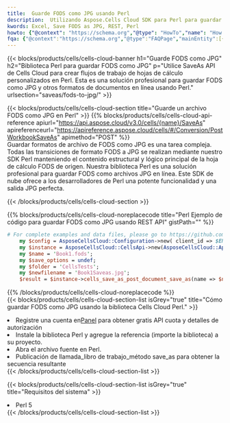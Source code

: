 ```yaml
---
title:  Guarde FODS como JPG usando Perl
description:  Utilizando Aspose.Cells Cloud SDK para Perl para guardar el archivo en formato FODS como archivo en formato JPG.
kwords: Excel, Save FODS as JPG, REST, Perl
howto: {"@context": "https://schema.org","@type": "HowTo","name": "How to save FODS as JPG using the Cells Cloud Perl library.","description": "How to save FODS as JPG using the Cells Cloud Perl library.","image": {"@type": "ImageObject"},"url": "/perl/saveas/fods-to-jpg/","step": [{ "@type": "HowToStep","name": "How to save FODS as JPG using the Cells Cloud Perl library. step 1", "image": {"@type": "ImageObject",},"url": "/perl/saveas/fods-to-jpg/","text": "Register an account at <a href='https://dashboard.aspose.cloud/'>Dashboard</a> to get free API quota & authorization details",},{ "@type": "HowToStep","name": "How to save FODS as JPG using the Cells Cloud Perl library. step 1", "image": {"@type": "ImageObject",},"url": "/perl/saveas/fods-to-jpg/","text": "Install Perl library and add the reference (import the library) to your project.",},{ "@type": "HowToStep","name": "How to save FODS as JPG using the Cells Cloud Perl library. step 1", "image": {"@type": "ImageObject",},"url": "/perl/saveas/fods-to-jpg/","text": "Open the source file in Perl.",},{ "@type": "HowToStep","name": "How to save FODS as JPG using the Cells Cloud Perl library. step 1", "image": {"@type": "ImageObject",},"url": "/perl/saveas/fods-to-jpg/","text": "Call post_workbook_save_as method to get the resultant stream",}, ],"supply": {"@type": "HowToSupply","name": "document"},"tool": [{"@type": "HowToTool","name": "VIM, Visual Studio Code, Eclipse"},{"@type": "HowToTool","name": "Aspose Cells"}],"totalTime": "PT6M"}
fqa: {"@context":"https://schema.org","@type":"FAQPage","mainEntity":[{"@type":"Question","name":"Why save file as other formats file in C# using REST API?","acceptedAnswer":{"@type":"Answer","text":"Documents are encoded in many ways, and some files may be incompatible with the software you use. To open and read such files, just save them as appropriate file formats.<br/><ol><li>Install .NET SDK and add the reference (import the library) to your project.</li><li>Open the source file in C# using REST API.</li><li>Call the PostWorkbookSaveAsRequest() method, passing an output filename with required extension.</li><li>Get the result of save as a separate file.</li></ol>"}},{"@type":"Question","name":"What file formats can I save as with your C# library?","acceptedAnswer":{"@type":"Answer","text":"We support a variety of file formats for conversion using .NET library, including XLSX, Excel, xls , PDF, CSV, HTML, Markdown, XML, PNG, JPG, TIFF, Json, TXT and many more."}},{"@type":"Question","name":"What is the maximum allowed file size for conversion using this .NET library?","acceptedAnswer":{"@type":"Answer","text":"There are no file size limits for format conversions using .NET library."}}]}
---
```

{{< blocks/products/cells/cells-cloud-banner h1="Guarde FODS como JPG" h2="Biblioteca Perl para guardar FODS como JPG" p="Utilice SaveAs API de Cells Cloud para crear flujos de trabajo de hojas de cálculo personalizados en Perl. Esta es una solución profesional para guardar FODS como JPG y otros formatos de documentos en línea usando Perl." urlsection="saveas/fods-to-jpg/" >}}

{{< blocks/products/cells/cells-cloud-section title="Guarde un archivo FODS como JPG en Perl" >}}
{{% blocks/products/cells/cells-cloud-api-reference apiurl="https://api.aspose.cloud/v3.0/cells/{name}/SaveAs" apireferenceurl="https://apireference.aspose.cloud/cells/#/Conversion/PostWorkbookSaveAs" apimethod="POST" %}}
<br/>
Guardar formatos de archivo de FODS como JPG es una tarea compleja. Todas las transiciones de formato FODS a JPG se realizan mediante nuestro SDK Perl manteniendo el contenido estructural y lógico principal de la hoja de cálculo FODS de origen. Nuestra biblioteca Perl es una solución profesional para guardar FODS como archivos JPG en línea. Este SDK de nube ofrece a los desarrolladores de Perl una potente funcionalidad y una salida JPG perfecta.

{{< /blocks/products/cells/cells-cloud-section >}}

{{% blocks/products/cells/cells-cloud-noreplacecode title="Perl Ejemplo de código para guardar FODS como JPG usando REST API" gistPath="" %}}
  
```perl
# For complete examples and data files, please go to https://github.com/aspose-cells-cloud/aspose-cells-cloud-perl/
    my $config = AsposeCellsCloud::Configuration->new( client_id => $ENV{'ProductClientId'}, client_secret => $ENV{'ProductClientSecret'});
    my $instance = AsposeCellsCloud::CellsApi->new(AsposeCellsCloud::ApiClient->new( $config));
    my $name = 'Book1.fods';
    my $save_options = undef;
    my $folder = 'CellsTests';
    my $newfilename = 'Book1Saveas.jpg';
    $result = $instance->cells_save_as_post_document_save_as(name => $name,save_options => $save_options, newfilename => $newfilename, folder => $folder);
```
  
{{% /blocks/products/cells/cells-cloud-noreplacecode %}}
<br/>
{{< blocks/products/cells/cells-cloud-section-list isGrey="true" title="Cómo guardar FODS como JPG usando la biblioteca Cells Cloud Perl." >}}
<li> Registre una cuenta en<a href="https://dashboard.aspose.cloud/">Panel</a> para obtener gratis API cuota y detalles de autorización</li>
<li>Instale la biblioteca Perl y agregue la referencia (importe la biblioteca) a su proyecto.</li>
<li>Abra el archivo fuente en Perl.</li>
<li>Publicación de llamada_libro de trabajo_método save_as para obtener la secuencia resultante</li>
{{< /blocks/products/cells/cells-cloud-section-list >}}

{{< blocks/products/cells/cells-cloud-section-list isGrey="true" title="Requisitos del sistema" >}}
<li>Perl 5</li>
{{< /blocks/products/cells/cells-cloud-section-list >}}
